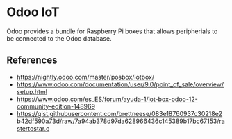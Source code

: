 # Odoo IoT
Odoo provides a bundle for Raspberry Pi boxes that allows peripherials to be connected to the Odoo database.

## References
* https://nightly.odoo.com/master/posbox/iotbox/
* https://www.odoo.com/documentation/user/9.0/point_of_sale/overview/setup.html
* https://www.odoo.com/es_ES/forum/ayuda-1/iot-box-odoo-12-community-edition-148969
* https://gist.githubusercontent.com/brettneese/083e18760937c30218e2b42df590a73d/raw/7a94ab378d97da628966436c145389b17bc67153/rastertostar.c

